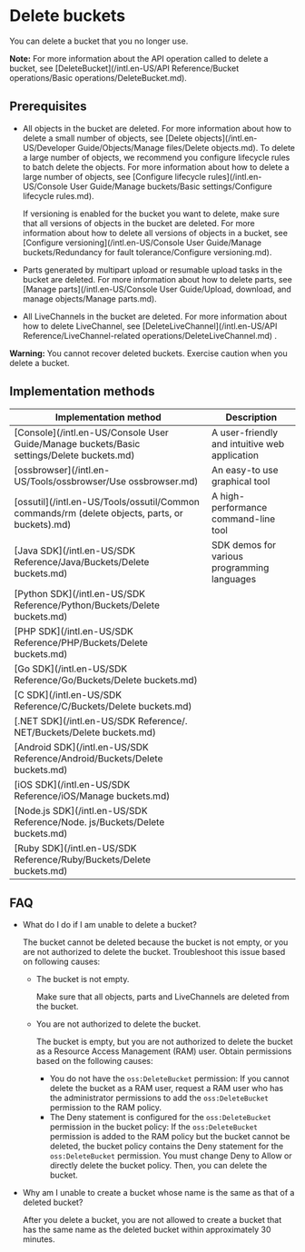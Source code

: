# Delete buckets

You can delete a bucket that you no longer use.

**Note:** For more information about the API operation called to delete a bucket, see [DeleteBucket](/intl.en-US/API Reference/Bucket operations/Basic operations/DeleteBucket.md).

## Prerequisites

-   All objects in the bucket are deleted. For more information about how to delete a small number of objects, see [Delete objects](/intl.en-US/Developer Guide/Objects/Manage files/Delete objects.md). To delete a large number of objects, we recommend you configure lifecycle rules to batch delete the objects. For more information about how to delete a large number of objects, see [Configure lifecycle rules](/intl.en-US/Console User Guide/Manage buckets/Basic settings/Configure lifecycle rules.md).

    If versioning is enabled for the bucket you want to delete, make sure that all versions of objects in the bucket are deleted. For more information about how to delete all versions of objects in a bucket, see [Configure versioning](/intl.en-US/Console User Guide/Manage buckets/Redundancy for fault tolerance/Configure versioning.md).

-   Parts generated by multipart upload or resumable upload tasks in the bucket are deleted. For more information about how to delete parts, see [Manage parts](/intl.en-US/Console User Guide/Upload, download, and manage objects/Manage parts.md).
-   All LiveChannels in the bucket are deleted. For more information about how to delete LiveChannel, see [DeleteLiveChannel](/intl.en-US/API Reference/LiveChannel-related operations/DeleteLiveChannel.md) .

**Warning:** You cannot recover deleted buckets. Exercise caution when you delete a bucket.

## Implementation methods

|Implementation method|Description|
|---------------------|-----------|
|[Console](/intl.en-US/Console User Guide/Manage buckets/Basic settings/Delete buckets.md)|A user-friendly and intuitive web application|
|[ossbrowser](/intl.en-US/Tools/ossbrowser/Use ossbrowser.md)|An easy-to use graphical tool|
|[ossutil](/intl.en-US/Tools/ossutil/Common commands/rm (delete objects, parts, or buckets).md)|A high-performance command-line tool|
|[Java SDK](/intl.en-US/SDK Reference/Java/Buckets/Delete buckets.md)|SDK demos for various programming languages|
|[Python SDK](/intl.en-US/SDK Reference/Python/Buckets/Delete buckets.md)|
|[PHP SDK](/intl.en-US/SDK Reference/PHP/Buckets/Delete buckets.md)|
|[Go SDK](/intl.en-US/SDK Reference/Go/Buckets/Delete buckets.md)|
|[C SDK](/intl.en-US/SDK Reference/C/Buckets/Delete buckets.md)|
|[.NET SDK](/intl.en-US/SDK Reference/. NET/Buckets/Delete buckets.md)|
|[Android SDK](/intl.en-US/SDK Reference/Android/Buckets/Delete buckets.md)|
|[iOS SDK](/intl.en-US/SDK Reference/iOS/Manage buckets.md)|
|[Node.js SDK](/intl.en-US/SDK Reference/Node. js/Buckets/Delete buckets.md)|
|[Ruby SDK](/intl.en-US/SDK Reference/Ruby/Buckets/Delete buckets.md)|

## FAQ

-   What do I do if I am unable to delete a bucket?

    The bucket cannot be deleted because the bucket is not empty, or you are not authorized to delete the bucket. Troubleshoot this issue based on following causes:

    -   The bucket is not empty.

        Make sure that all objects, parts and LiveChannels are deleted from the bucket.

    -   You are not authorized to delete the bucket.

        The bucket is empty, but you are not authorized to delete the bucket as a Resource Access Management \(RAM\) user. Obtain permissions based on the following causes:

        -   You do not have the `oss:DeleteBucket` permission: If you cannot delete the bucket as a RAM user, request a RAM user who has the administrator permissions to add the `oss:DeleteBucket` permission to the RAM policy.
        -   The Deny statement is configured for the `oss:DeleteBucket` permission in the bucket policy: If the `oss:DeleteBucket` permission is added to the RAM policy but the bucket cannot be deleted, the bucket policy contains the Deny statement for the `oss:DeleteBucket` permission. You must change Deny to Allow or directly delete the bucket policy. Then, you can delete the bucket.
-   Why am I unable to create a bucket whose name is the same as that of a deleted bucket?

    After you delete a bucket, you are not allowed to create a bucket that has the same name as the deleted bucket within approximately 30 minutes.



